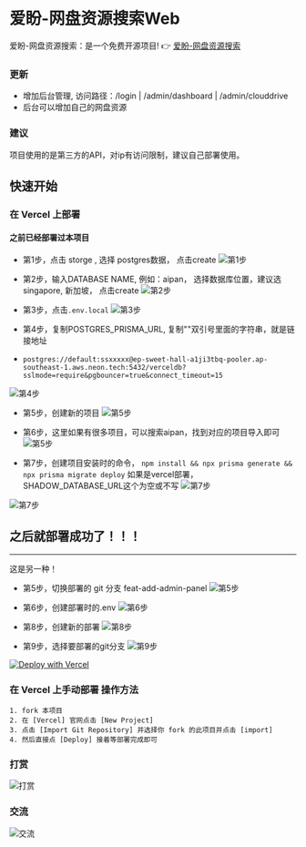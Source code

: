 # 爱盼-网盘资源搜索Web
爱盼-网盘资源搜索：是一个免费开源项目!
👉 [爱盼-网盘资源搜索](https://so.aicompasspro.com)

### 更新
- 增加后台管理, 访问路径：/login | /admin/dashboard | /admin/clouddrive
- 后台可以增加自己的网盘资源

### 建议
项目使用的是第三方的API，对ip有访问限制，建议自己部署使用。

## 快速开始

### 在 Vercel 上部署

#### 之前已经部署过本项目
- 第1步，点击 storge , 选择 postgres数据， 点击create
![第1步](https://r2cf.aipan.me/readme/vercel/exist/1.png)

- 第2步，输入DATABASE NAME, 例如：aipan， 选择数据库位置，建议选singapore, 新加坡， 点击create
![第2步](https://r2cf.aipan.me/readme/vercel/exist/2.png)

- 第3步，点击`.env.local`
![第3步](https://r2cf.aipan.me/readme/vercel/exist/3.png)

- 第4步，复制POSTGRES_PRISMA_URL, 复制""双引号里面的字符串，就是链接地址
-   `postgres://default:ssxxxxx@ep-sweet-hall-a1ji3tbq-pooler.ap-southeast-1.aws.neon.tech:5432/verceldb?sslmode=require&pgbouncer=true&connect_timeout=15` 

![第4步](https://r2cf.aipan.me/readme/vercel/exist/4.png)

- 第5步，创建新的项目
![第5步](https://r2cf.aipan.me/readme/vercel/5.png)
 
- 第6步，这里如果有很多项目，可以搜索aipan，找到对应的项目导入即可
![第5步](https://r2cf.aipan.me/readme/vercel/6.png)

- 第7步，创建项目安装时的命令， `npm install && npx prisma generate && npx prisma migrate deploy`
如果是vercel部署，SHADOW_DATABASE_URL这个为空或不写
![第7步](https://r2cf.aipan.me/readme/vercel/8.png)

![第7步](https://r2cf.aipan.me/readme/vercel/7.png)

## 之后就部署成功了！！！

------------------------------------------------------------
这是另一种！
- 第5步，切换部署的 git 分支 feat-add-admin-panel
![第5步](https://r2cf.aipan.me/readme/vercel/exist/5.png)

- 第6步，创建部署时的.env
![第6步](https://r2cf.aipan.me/readme/vercel/exist/6.png)

- 第8步，创建新的部署
![第8步](https://r2cf.aipan.me/readme/vercel/exist/8.png)

- 第9步，选择要部署的git分支
![第9步](https://r2cf.aipan.me/readme/vercel/exist/9.png)

[![Deploy with Vercel](https://vercel.com/button)](https://vercel.com/new/clone?repository-url=https://github.com/zxmlysxl/aipan-netdisk-search.git&project-name=aipan-netdisk-search&repository-name=aipan-netdisk-search)

### 在 Vercel 上手动部署 操作方法

```
1. fork 本项目
2. 在 [Vercel] 官网点击 [New Project]
3. 点击 [Import Git Repository] 并选择你 fork 的此项目并点击 [import]
4. 然后直接点 [Deploy] 接着等部署完成即可
```

 
### 打赏
![打赏](/assets/donation/wechat_pay.jpg)

### 交流
![交流](https://r2cf.aipan.me/readme/wechat.jpg)
